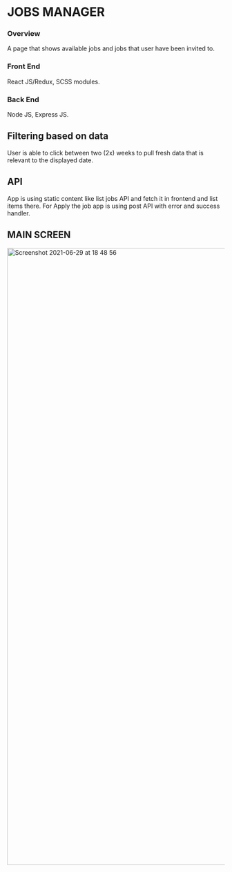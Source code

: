 # JOBS MANAGER

### Overview

A page that shows available jobs and jobs that user have been invited to.

### Front End

React JS/Redux, SCSS modules.

### Back End

Node JS, Express JS.

## Filtering based on data

User is able to click between two (2x) weeks to pull fresh data that is relevant to the displayed date.

## API

App is using static content like list jobs API and fetch it in frontend and list items there.
For Apply the job app is using post API with error and success handler.

## MAIN SCREEN

<img width="1430" alt="Screenshot 2021-06-29 at 18 48 56" src="https://user-images.githubusercontent.com/77297643/123830144-b3d6d280-d90b-11eb-86d0-96e85829be4f.png">
